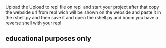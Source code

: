 Upload the Upload to repl file on repl and start your project after that copy the webside url from repl wich will be shown  on the webside and paste it in the rshell.py and then save it and open the rshell.py and boom you have a reverse shell with your repl 

## educational purposes only
